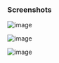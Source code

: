 
 
### Screenshots

![image](https://steamuserimages-a.akamaihd.net/ugc/2485514623316959223/5FC7E3D5AF047256BBCA995BB4CADCC826278370/?imw=5000&imh=5000&ima=fit&impolicy=Letterbox&imcolor=%23000000&letterbox=false)

![image](https://steamuserimages-a.akamaihd.net/ugc/2485514623316959505/DD8DB5641452B55EEA23E3EB46E16BB8A7F263CA/?imw=5000&imh=5000&ima=fit&impolicy=Letterbox&imcolor=%23000000&letterbox=false)

![image](https://steamuserimages-a.akamaihd.net/ugc/2485514623316959884/4B15E5CE46F599C3F794B48722F9AB7FA494E5DA/?imw=5000&imh=5000&ima=fit&impolicy=Letterbox&imcolor=%23000000&letterbox=false)
